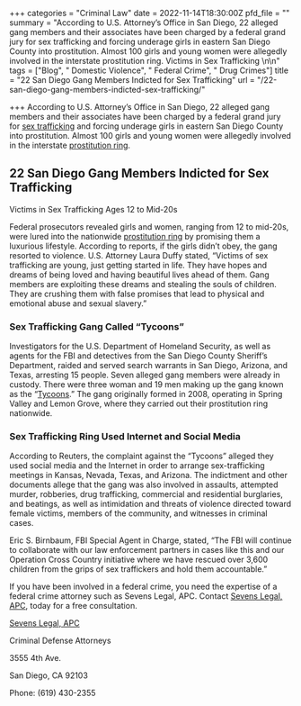 +++
categories = "Criminal Law"
date = 2022-11-14T18:30:00Z
pfd_file = ""
summary = "According to U.S. Attorney’s Office in San Diego, 22 alleged gang members and their associates have been charged by a federal grand jury for sex trafficking and forcing underage girls in eastern San Diego County into prostitution. Almost 100 girls and young women were allegedly involved in the interstate prostitution ring. Victims in Sex Trafficking \n\n"
tags = ["Blog", " Domestic Violence", " Federal Crime", " Drug Crimes"]
title = "22 San Diego Gang Members Indicted for Sex Trafficking"
url = "/22-san-diego-gang-members-indicted-sex-trafficking/"

+++
According to U.S. Attorney’s Office in San Diego, 22 alleged gang members and their associates have been charged by a federal grand jury for [sex trafficking](https://www.sevenslegal.com/san-diego-federal-crimes-lawyer/ "San Diego Federal Crimes Lawyer") and forcing underage girls in eastern San Diego County into prostitution. Almost 100 girls and young women were allegedly involved in the interstate [prostitution ring](https://www.sevenslegal.com/san-diego-federal-crimes-lawyer/ "San Diego Federal Crimes Lawyer").

## 22 San Diego Gang Members Indicted for Sex Trafficking

Victims in Sex Trafficking Ages 12 to Mid-20s

Federal prosecutors revealed girls and women, ranging from 12 to mid-20s, were lured into the nationwide [prostitution ring](https://www.sevenslegal.com/san-diego-federal-crimes-lawyer/ "San Diego Federal Crimes Lawyer") by promising them a luxurious lifestyle. According to reports, if the girls didn’t obey, the gang resorted to violence. U.S. Attorney Laura Duffy stated, “Victims of sex trafficking are young, just getting started in life. They have hopes and dreams of being loved and having beautiful lives ahead of them. Gang members are exploiting these dreams and stealing the souls of children. They are crushing them with false promises that lead to physical and emotional abuse and sexual slavery.”

### Sex Trafficking Gang Called “Tycoons”

Investigators for the U.S. Department of Homeland Security, as well as agents for the FBI and detectives from the San Diego County Sheriff’s Department, raided and served search warrants in San Diego, Arizona, and Texas, arresting 15 people. Seven alleged gang members were already in custody. There were three woman and 19 men making up the gang known as the “[Tycoons](https://www.sevenslegal.com/san-diego-federal-crimes-lawyer/ "San Diego Federal Crimes Lawyer").” The gang originally formed in 2008, operating in Spring Valley and Lemon Grove, where they carried out their prostitution ring nationwide.

### Sex Trafficking Ring Used Internet and Social Media

According to Reuters, the complaint against the “Tycoons” alleged they used social media and the Internet in order to arrange sex-trafficking meetings in Kansas, Nevada, Texas, and Arizona. The indictment and other documents allege that the gang was also involved in assaults, attempted murder, robberies, drug trafficking, commercial and residential burglaries, and beatings, as well as intimidation and threats of violence directed toward female victims, members of the community, and witnesses in criminal cases.

Eric S. Birnbaum, FBI Special Agent in Charge, stated, “The FBI will continue to collaborate with our law enforcement partners in cases like this and our Operation Cross Country initiative where we have rescued over 3,600 children from the grips of sex traffickers and hold them accountable.”

If you have been involved in a federal crime, you need the expertise of a federal crime attorney such as Sevens Legal, APC. Contact [Sevens Legal, APC](https://www.sevenslegal.com/ "Sevens Legal, APC"), today for a free consultation.

[Sevens Legal, APC](https://www.sevenslegal.com/ "Sevens Legal, APC")

Criminal Defense Attorneys

3555 4th Ave.

San Diego, CA 92103

Phone: (619) 430-2355